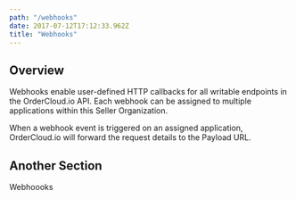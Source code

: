 ```yaml
---
path: "/webhooks"
date: 2017-07-12T17:12:33.962Z
title: "Webhooks"
---
```


## Overview

Webhooks enable user-defined HTTP callbacks for all writable endpoints in the OrderCloud.io API. Each webhook can be assigned to multiple applications within this Seller Organization.

When a webhook event is triggered on an assigned application, OrderCloud.io will forward the request details to the Payload URL.

## Another Section

Webhoooks
